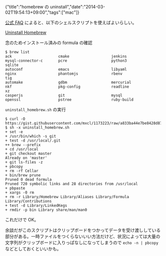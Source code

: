{"title":"homebrew の uninstall","date":"2014-03-02T19:54:13+09:00","tags":["mac"]}

[公式 FAQ](https://github.com/Homebrew/homebrew/wiki/FAQ#wiki-how-do-i-uninstall-homebrew) によると、以下のシェルスクリプトを使えばよいらしい。

[Uninstall Homebrew](https://gist.github.com/mxcl/1173223)

念のためインストール済みの formula の確認

    $ brew list
    ack                     cmake                   jenkins                 mysql-connector-c       pcre                    python3                 sqlite
    autoconf                emacs                   libyaml                 nginx                   phantomjs               rbenv                   tig
    automake                gdbm                    mercurial               nkf                     pkg-config              readline                xz
    casperjs                git                     mysql                   openssl                 pstree                  ruby-build

`uninstall_homebrew.sh` の実行

    $ curl -O https://gist.githubusercontent.com/mxcl/1173223/raw/a833ba44e7be8428d877e58640720ff43c59dbad/uninstall_homebrew.sh
    $ sh -x uninstall_homebrew.sh
    + set -e
    + /usr/bin/which -s git
    + test -d /usr/local/.git
    ++ brew --prefix
    + cd /usr/local
    + git checkout master
    Already on 'master'
    + git ls-files -z
    + pbcopy
    + rm -rf Cellar
    + bin/brew prune
    Pruned 0 dead formula
    Pruned 720 symbolic links and 28 directories from /usr/local
    + pbpaste
    + xargs -0 rm
    + rm -r Library/Homebrew Library/Aliases Library/Formula Library/Contributions
    + test -d Library/LinkedKegs
    + rmdir -p bin Library share/man/man0

これだけで OK。

余談だがこのスクリプトはクリップボードをつかってデータを受け渡ししている部分がある。一時ファイルをつくらないいい方法だけど、状況によっては大量の文字列がクリップボードに入りっぱなしになってしまうので `echo -n | pbcopy` などとしておくといいかも。

